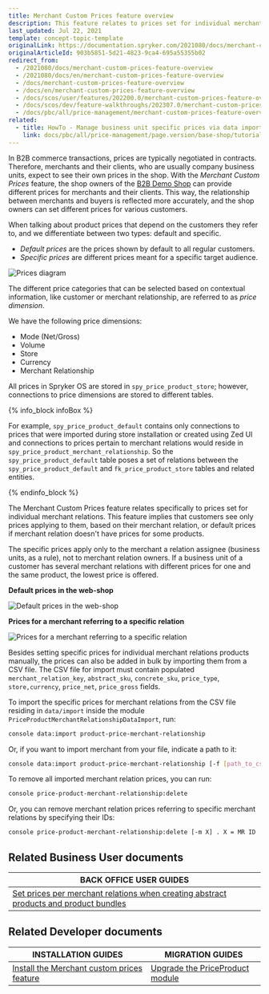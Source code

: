 ```yaml
---
title: Merchant Custom Prices feature overview
description: This feature relates to prices set for individual merchant relations. Customers see only prices applying to them, based on their merchant relation.
last_updated: Jul 22, 2021
template: concept-topic-template
originalLink: https://documentation.spryker.com/2021080/docs/merchant-custom-prices-feature-overview
originalArticleId: 903b5851-5d21-4823-9ca4-695a55355b02
redirect_from:
  - /2021080/docs/merchant-custom-prices-feature-overview
  - /2021080/docs/en/merchant-custom-prices-feature-overview
  - /docs/merchant-custom-prices-feature-overview
  - /docs/en/merchant-custom-prices-feature-overview
  - /docs/scos/user/features/202200.0/merchant-custom-prices-feature-overview.html
  - /docs/scos/dev/feature-walkthroughs/202307.0/merchant-custom-prices-feature-walkthrough.html
  - /docs/pbc/all/price-management/merchant-custom-prices-feature-overview.html
related:
  - title: HowTo - Manage business unit specific prices via data import
    link: docs/pbc/all/price-management/page.version/base-shop/tutorials-and-howtos/howto-manage-business-unit-specific-prices-via-data-import.html
---
```


In B2B commerce transactions, prices are typically negotiated in contracts. Therefore, merchants and their clients, who are usually company business units, expect to see their own prices in the shop. With the *Merchant Custom Prices* feature, the shop owners of the [B2B Demo Shop](/docs/scos/user/intro-to-spryker/b2b-suite.html) can provide different prices for merchants and their clients. This way, the relationship between merchants and buyers is reflected more accurately, and the shop owners can set different prices for various customers.


When talking about product prices that depend on the customers they refer to, and we differentiate between two types: default and specific.
- *Default prices* are the prices shown by default to all regular customers.
- *Specific prices* are different prices meant for a specific target audience.

![Prices diagram](https://spryker.s3.eu-central-1.amazonaws.com/docs/Features/Price/Prices+per+Merchant+Relations/Prices+per+Merchant+Relation+Feature+Overview/prices_diagram.png)

The different price categories that can be selected based on contextual information, like customer or merchant relationship, are referred to as *price dimension*.

We have the following price dimensions:

- Mode (Net/Gross)
- Volume
- Store
- Currency
- Merchant Relationship

All prices in Spryker OS are stored in `spy_price_product_store`; however, connections to price dimensions are stored to different tables.

{% info_block infoBox %}

For example, `spy_price_product_default` contains only connections to prices that were imported during store installation or created using Zed UI and connections to prices pertain to merchant relations would reside in `spy_price_product_merchant_relationship`. So the `spy_price_product_default` table poses a set of relations between the `spy_price_product_default` and `fk_price_product_store` tables and related entities.

{% endinfo_block %}

The Merchant Custom Prices feature relates specifically to prices set for individual merchant relations. This feature implies that customers see only prices applying to them, based on their merchant relation, or default prices if merchant relation doesn't have prices for some products.

The specific prices apply only to the merchant a relation assignee (business units, as a rule), not to merchant relation owners. If a business unit of a customer has several merchant relations with different prices for one and the same product, the lowest price is offered.


**Default prices in the web-shop**

![Default prices in the web-shop](https://spryker.s3.eu-central-1.amazonaws.com/docs/Features/Price/Prices+per+Merchant+Relations/Prices+per+Merchant+Relation+Feature+Overview/default_prices.png)

**Prices for a merchant referring to a specific relation**

![Prices for a merchant referring to a specific relation](https://spryker.s3.eu-central-1.amazonaws.com/docs/Features/Price/Prices+per+Merchant+Relations/Prices+per+Merchant+Relation+Feature+Overview/merchant_prices.png)

Besides setting specific prices for individual merchant relations products manually, the prices can also be added in bulk by importing them from a CSV file. The CSV file for import must contain populated `merchant_relation_key`, `abstract_sku`, `concrete_sku`, `price_type`, `store,currency`, `price_net`, `price_gross` fields.

To import the specific prices for merchant relations from the CSV file residing in `data/import` inside the module `PriceProductMerchantRelationshipDataImport`, run:

```bash
console data:import product-price-merchant-relationship
```

Or, if you want to import merchant from your file, indicate a path to it:

```bash
console data:import product-price-merchant-relationship [-f [path_to_csv_file]
```

To remove all imported merchant relation prices, you can run:

```bash
console price-product-merchant-relationship:delete
```

Or, you can remove merchant relation prices referring to specific merchant relations by specifying their IDs:

```bash
console price-product-merchant-relationship:delete [-m X] . X = MR ID
```

## Related Business User documents

|BACK OFFICE USER GUIDES|
|---|
| [Set prices per merchant relations when creating abstract products and product bundles](/docs/pbc/all/product-information-management/{{site.version}}/base-shop/manage-in-the-back-office/products/manage-abstract-products-and-product-bundles/create-abstract-products-and-product-bundles.html)   |

## Related Developer documents

|INSTALLATION GUIDES | MIGRATION GUIDES |
|---------|---------|
| [Install the Merchant custom prices feature](/docs/pbc/all/price-management/{{site.version}}/base-shop/install-and-upgrade/install-features/install-the-merchant-custom-prices-feature.html)  | [Upgrade the PriceProduct module](/docs/pbc/all/price-management/{{site.version}}/base-shop/install-and-upgrade/upgrade-modules/upgrade-the-priceproduct-module.html) |
